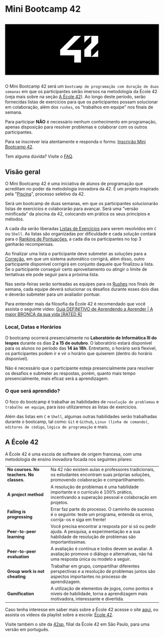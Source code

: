 # Mini Bootcamp 42

![Banner do Mini Bootcamp 42.](./.github/assets/banner.png)

O Mini Bootcamp 42 será um `bootcamp de programação com duração de duas semanas`
em que os participantes serão imersos na metodologia da École 42 (veja mais sobre
na seção [A École 42](#a-école-42)). Ao longo deste período, serão fornecidas
listas de exercícios para que os participantes possam solucionar em colaboração,
além dos `rushes`, os "trabalhos em equipe" nos finais de semana.

Para participar **NÃO** é necessário nenhum conhecimento em programação, apenas
disposição para resolver problemas e colaborar com os outros participantes.

Para se inscrever leia atentamente e responda o forms:
[Inscrição Mini Bootcamp 42](https://forms.gle/mD7XHRmcDvy8U1jk6).

Tem alguma dúvida? Visite o [FAQ](./docs/faq.md).

## Visão geral

O Mini Bootcamp 42 é uma iniciativa de alunos de programação que acreditam no
poder da metodologia inovadora da 42. É um projeto inspirado pela
"[Piscina](https://42.fr/en/admissions/42-piscine/)", processo seletivo da 42.

Será um bootcamp de duas semanas, em que os participantes solucionarão listas de
exercícios e colaborarão para avançar. Será uma "versão minificada" da piscina
da 42, colocando em prática os seus princípios e métodos.

A cada dia serão liberadas [Listas de Exercícios](./docs/lists.md) para serem
resolvidos em `C` ou `Shell`. As listas são organizadas por dificuldade e cada
solução contará para o [Ranking de Pontuações](./docs/ranking.md), a cada dia
os participantes no top 3 ganharão recompensas.

Ao finalizar uma lista o participante deve submeter as soluções para a
[Correção](./docs/evaluation.md), em que um sistema automático corrigirá, além
disso, outro participante disponível corrigirá em conjunto daquele que finalizou
a lista. Se o participante conseguir certo aproveitamento ou atingir o limite de
tentativas ele pode seguir para a próxima lista.

Nas sexta-feiras serão sorteadas as equipes para os [Rushes](./docs/rushes.md)
nos finais de semana, cada equipe deverá solucionar os desafios durante esses
dois dias e deverão submeter para um avaliador pontuar.

Para entender mais da filosofia da École 42 é recomendado que você assista o
seguinte vídeo:
[Guia DEFINITIVO de Aprendendo a Aprender | A maior BRONCA da sua vida \[RATED R\]](https://youtu.be/oUPaJxk6TZ0?si=PA-Cs7QMaL74Pork)

### Local, Datas e Horários

O bootcamp ocorrerá presencialmente no **Laboratório de Informática III do Iespes**
durante os dias **2 a 15 de outubro**. O laboratório estará disponível para os
alunos no período das **14 às 18h**. Entretanto, o horário será flexível, os
participantes podem ir e vir o horário que quiserem (dentro do horário disponível).

Não é necessário que o participante esteja presencialmente para resolver os
desafios e submeter as respostas, porém, quanto mais tempo presencialmente,
mais eficaz será a aprendizagem.

### O que será aprendido?

O foco do bootcamp é trabalhar as habilidades de `resolução de problemas` e
`trabalho em equipe`, para isso utilizaremos as listas de exercícios.

Além das listas em `C` e `Shell`, algumas outras habilidades serão trabalhadas
durante o bootcamp, tal como: `Git` e `Github`, `Linux (linha de comando)`,
`editores de código`, `lógica de programação` e mais.

## A École 42

A École 42 é uma escola de software de origem francesa, com uma metodologia de
ensino inovadora focada nos seguintes pilares:

|                                          |                                                                                                                                                             |
| ---------------------------------------- | ----------------------------------------------------------------------------------------------------------------------------------------------------------- |
| **No courses. No teachers. No classes.** | Na 42 não existem aulas e professores tradicionais, os estudantes encontram suas próprias soluções, promovendo colaboração e compartilhamento.              |
| **A project method**                     | A resolução de problemas é uma habilidade importante e o currículo é 100% prático, incentivando a superação pessoal e colaboração em projetos.              |
| **Failing is progressing**               | Errar faz parte do processo. O caminho de sucesso é o seguinte: teste um programa, entenda os erros, corrija-os e siga em frente!                           |
| **Peer-to-peer learning**                | Você precisa encontrar a resposta por si só ou pedir ajuda. A pesquisa, a experimentação e a sua habilidade de resolução de problemas são importantíssimas. |
| **Peer-to-peer evaluation**              | A avaliação é contínua e todos devem se avaliar. A avaliação promove o diálogo e alternativas, não há uma resposta única ou modelo a seguir.                |
| **Group work is not cheating**           | Trabalhar em grupo, compartilhar diferentes perspectivas e a resolução de problemas juntos são aspectos importantes no processo de aprendizagem.            |
| **Gamification**                         | A utilização de elementos de jogos, como pontos e níveis de habilidade, torna a aprendizagem mais motivadora, interessante e divertida.                     |

Caso tenha interesse em saber mais sobre a École 42 acesse o site [aqui](https://42.fr),
ou assista os vídeos da playlist sobre a escola: [École 42](https://youtube.com/playlist?list=PLA2Ge9OXtzi5Vysn3DDEQg2YA-UhRNjUx&si=-sDXRo4NRyMYC75Y).

Visite também o site da [42sp](https://www.42sp.org.br), filial da École 42 em
São Paulo, para uma versão em português.
